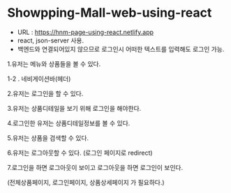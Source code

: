 # Showpping-Mall-web-using-react  
    
  - URL :  https://hnm-page-using-react.netlify.app  
  - react, json-server 사용.  
  - 백엔드와 연결되어있지 않으므로 로그인시 어떠한 텍스트를 입력해도 로그인 가능.

  1.유저는 메뉴와 상품들을 볼 수 있다.  

  1-2 . 네비게이션바(헤더)  

  2.유저는 로그인을 할 수 있다.  

  3.유저는 상품디테일을 보기 위해 로그인을 해야한다.  

  4.로그인한 유저는 상품디테일정보를 볼 수 있다.  

  5.유저는 상품을 검색할 수 있다.  

  6.유저는 로그아웃할 수 있다. (로그인 페이지로 redirect)  

  7.로그인을 하면 로그아웃이 보이고 로그아웃을 하면 로그인이 보인다.  

  (전체상품페이지, 로그인페이지, 상품상세페이지 가 필요하다.)
